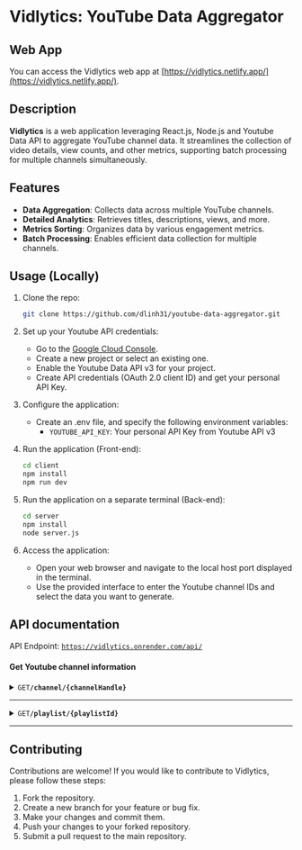 # Vidlytics: YouTube Data Aggregator

## Web App
You can access the Vidlytics web app at [https://vidlytics.netlify.app/](https://vidlytics.netlify.app/).

## Description
**Vidlytics** is a web application leveraging React.js, Node.js and Youtube Data API to aggregate YouTube channel data. It streamlines the collection of video details, view counts, and other metrics, supporting batch processing for multiple channels simultaneously.

## Features
- **Data Aggregation**: Collects data across multiple YouTube channels.
- **Detailed Analytics**: Retrieves titles, descriptions, views, and more.
- **Metrics Sorting**: Organizes data by various engagement metrics.
- **Batch Processing**: Enables efficient data collection for multiple channels.


## Usage (Locally)
1. Clone the repo:
    ```bash
    git clone https://github.com/dlinh31/youtube-data-aggregator.git
    ```


2. Set up your Youtube API credentials:
     - Go to the [Google Cloud Console](https://console.cloud.google.com/).
     - Create a new project or select an existing one.
     - Enable the Youtube Data API v3 for your project.
     - Create API credentials (OAuth 2.0 client ID) and get your personal API Key.

3. Configure the application:
     - Create an .env file, and specify the following environment variables:
          - `YOUTUBE_API_KEY`: Your personal API Key from Youtube API v3



4. Run the application (Front-end):
     ```bash
     cd client
     npm install
     npm run dev
     ```

5. Run the application on a separate terminal (Back-end):
     ```bash
     cd server
     npm install
     node server.js
     ```

6. Access the application:
     - Open your web browser and navigate to the local host port displayed in the terminal.
     - Use the provided interface to enter the Youtube channel IDs and select the data you want to generate.


## API documentation
API Endpoint: <code>https://vidlytics.onrender.com/api/</code>

#### Get Youtube channel information

<details>
 <summary><code>GET</code><code><b>/channel/{channelHandle}</b></code></summary>

##### Parameters

> | name      |  type     | data type               | description                                                           |
> |-----------|-----------|-------------------------|-----------------------------------------------------------------------|
> | channelHandle |  required | string               |  username/handle of a youtube channel (after @ of channel link)   |

##### Responses

> | http code     | content-type                      | response                                                            |
> |---------------|-----------------------------------|---------------------------------------------------------------------|
> | `201`         | `application/json`                | Channel ID, viewCount, subscriberCount and videoCount             |
> | `400`         | `application/json`                | `{"error": "Channel not found"}`                                    |

#### Get all videos from a playlist
</details>

------------------------------------------------------------------------------------------
<details>
 <summary><code>GET</code><code><b>/playlist/{playlistId}</b></code> </summary>

##### Parameters

> | name      |  type     | data type               | description                                                           |
> |-----------|-----------|-------------------------|-----------------------------------------------------------------------|
> | playlistId|  required | string                  | ID of the playlist                                                    |

##### Responses

> | http code     | content-type                      | response                                                            |
> |---------------|-----------------------------------|---------------------------------------------------------------------|
> | `201`         | `application/json`                | Information of all videos from given playlist                       |
> | `400`         | `application/json`                | `{"error": "No videos is found for the specified channel"}`         |

</details>

------------------------------------------------------------------------------------------


## Contributing
Contributions are welcome! If you would like to contribute to Vidlytics, please follow these steps:

1. Fork the repository.
2. Create a new branch for your feature or bug fix.
3. Make your changes and commit them.
4. Push your changes to your forked repository.
5. Submit a pull request to the main repository.


